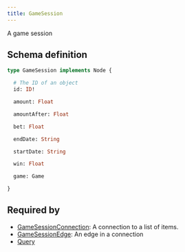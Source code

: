 ```yaml
---
title: GameSession
---
```


A game session

## Schema definition
```graphql
type GameSession implements Node {

  # The ID of an object
  id: ID!

  amount: Float

  amountAfter: Float

  bet: Float

  endDate: String

  startDate: String

  win: Float

  game: Game

}
```

## Required by
* [GameSessionConnection](graphql/schema/gamesessionconnection.md): A connection to a list of items.
* [GameSessionEdge](graphql/schema/gamesessionedge.md): An edge in a connection
* [Query](graphql/schema/query.md)
